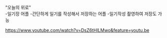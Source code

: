 "오늘의 위로" 		
-일기장 어플
-간단하게 일기를 작성해서 저장하는 어플
-일기작성 촬영하여 저장도 가능 



https://www.youtube.com/watch?v=DsZ6tHlLMwo&feature=youtu.be 
